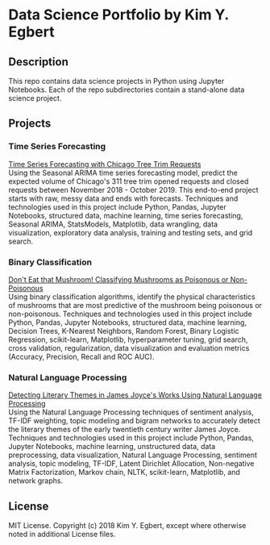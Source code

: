# Data Science Portfolio by Kim Y. Egbert

## Description

This repo contains data science projects in Python using Jupyter Notebooks. Each of the repo subdirectories contain a stand-alone data science project.

## Projects

### Time Series Forecasting

[Time Series Forecasting with Chicago Tree Trim Requests](/chicago-tree-trims-time-series-forecasting)  
Using the Seasonal ARIMA time series forecasting model, predict the expected volume of Chicago's 311 tree trim opened requests and closed requests between November 2018 - October 2019. This end-to-end project starts with raw, messy data and ends with forecasts. Techniques and technologies used in this project include Python, Pandas, Jupyter Notebooks, structured data, machine learning, time series forecasting, Seasonal ARIMA, StatsModels, Matplotlib, data wrangling, data visualization, exploratory data analysis, training and testing sets, and grid search.

### Binary Classification

[Don't Eat that Mushroom! Classifying Mushrooms as Poisonous or Non-Poisonous](/mushrooms-classification)  
Using binary classification algorithms, identify the physical characteristics of mushrooms that are most predictive of the mushroom being poisonous or non-poisonous.  Techniques and technologies used in this project include Python, Pandas, Jupyter Notebooks, structured data, machine learning, Decision Trees, K-Nearest Neighbors, Random Forest, Binary Logistic Regression, scikit-learn, Matplotlib, hyperparameter tuning, grid search, cross validation, regularization, data visualization and evaluation metrics (Accuracy, Precision, Recall and ROC AUC).

### Natural Language Processing

[Detecting Literary Themes in James Joyce's Works Using Natural Language Processing](/james-joyce-natural-language-processing)  
Using the Natural Language Processing techniques of sentiment analysis, TF-IDF weighting, topic modeling and bigram networks to accurately detect the literary themes of the early twentieth century writer James Joyce. Techniques and technologies used in this project include Python, Pandas, Jupyter Notebooks, machine learning, unstructured data, data preprocessing, data visualization, Natural Language Processing, sentiment analysis, topic modeling, TF-IDF, Latent Dirichlet Allocation, Non-negative Matrix Factorization, Markov chain, NLTK, scikit-learn, Matplotlib, and network graphs.

## License

MIT License. Copyright (c) 2018 Kim Y. Egbert, except where otherwise noted in additional License files.
